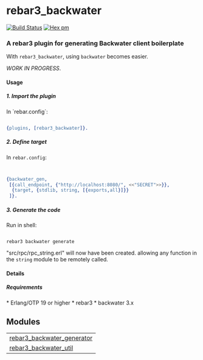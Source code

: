 

# rebar3_backwater #

[![Build Status](https://travis-ci.org/g-andrade/rebar3_backwater.png?branch=master)](https://travis-ci.org/g-andrade/rebar3_backwater)
[![Hex pm](http://img.shields.io/hexpm/v/rebar3_backwater.svg?style=flat)](https://hex.pm/packages/rebar3_backwater)


### <a name="A_rebar3_plugin_for_generating_Backwater_client_boilerplate">A rebar3 plugin for generating Backwater client boilerplate</a> ###

With `rebar3_backwater`, using `backwater` becomes easier.

*WORK IN PROGRESS*.


#### <a name="Usage">Usage</a> ####

<h5><a name="1._Import_the_plugin">1. Import the plugin</a></h5>
In `rebar.config`:

```erlang

{plugins, [rebar3_backwater]}.

```

<h5><a name="2._Define_target">2. Define target</a></h5>

In `rebar.config`:

```erlang


{backwater_gen,
 [{call_endpoint, {"http://localhost:8080/", <<"SECRET">>}},
  {target, {stdlib, string, [{exports,all}]}}
 ]}.


```

<h5><a name="3._Generate_the_code">3. Generate the code</a></h5>
Run in shell:

```

rebar3 backwater generate

```

"src/rpc/rpc_string.erl" will now have been created.
allowing any function in the `string` module to be
remotely called.


#### <a name="Details">Details</a> ####

<h5><a name="Requirements">Requirements</a></h5>
* Erlang/OTP 19 or higher
* rebar3
* backwater 3.x


## Modules ##


<table width="100%" border="0" summary="list of modules">
<tr><td><a href="rebar3_backwater_generator.md" class="module">rebar3_backwater_generator</a></td></tr>
<tr><td><a href="rebar3_backwater_util.md" class="module">rebar3_backwater_util</a></td></tr></table>

